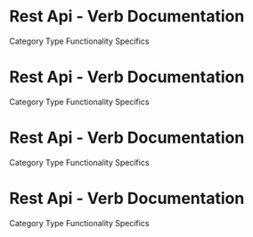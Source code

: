  
# Rest Api - Verb Documentation
 
Category                  Type                      Functionality             Specifics                
 
# Rest Api - Verb Documentation
 
Category                  Type                      Functionality             Specifics                
 
# Rest Api - Verb Documentation
 
Category                  Type                      Functionality             Specifics                
 
# Rest Api - Verb Documentation
 
Category                  Type                      Functionality             Specifics                
